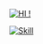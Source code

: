 <p align="left">
  <a href="https://github.com/FBIComputer">
  <img src="https://readme-typing-svg.demolab.com?font=Ubuntu+Condensed&pause=1000&color=000C9C&vCenter=true&random=false&width=435&lines=Hi+I'm+FBI+Agent;I'm+interested+in+Spying;If+you+trying+to+reach+me+;dont+worry+i+will+find+you" alt="HI !" title="HI !">
         </a>
         
<p align="left">
 <a href="https://github.com/FBIComputer">
 <img src="https://skillicons.dev/icons?i=bash,py,html,css" alt="Skill" title="Skill">
         </a>

